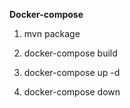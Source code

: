 **Docker-compose**
1. mvn package

2. docker-compose build

3. docker-compose up -d

4. docker-compose down


